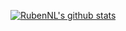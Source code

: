 [![RubenNL's github stats](https://github-readme-stats.vercel.app/api?username=RubenNL&count_private=true&show_icons=true&theme=onedark)](https://github.com/anuraghazra/github-readme-stats)
